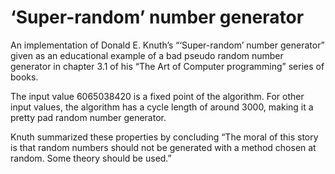 ‘Super-random’ number generator
===============================

An implementation of Donald E. Knuth’s “‘Super-random’
number generator” given as an educational example of a bad
pseudo random number generator in chapter 3.1 of his “The Art of
Computer programming” series of books.

The input value 6065038420 is a fixed point of the algorithm. For
other input values, the algorithm has a cycle length of around 3000,
making it a pretty pad random number generator.

Knuth summarized these properties by concluding “The moral of this
story is that random numbers should not be generated with a method
chosen at random. Some theory should be used.”

